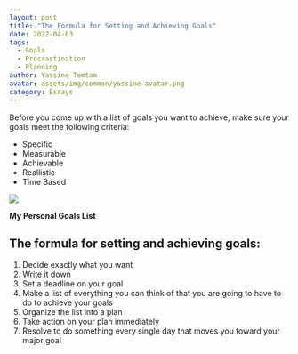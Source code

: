 ```yaml
---
layout: post
title: "The Formula for Setting and Achieving Goals"
date: 2022-04-03
tags:
  - Goals
  - Procrastination
  - Planning
author: Yassine Temtam
avatar: assets/img/common/yassine-avatar.png
category: Essays
---
```


Before you come up with a list of goals you want to achieve, make sure your goals meet the following criteria:<br>
* Specific<br>
* Measurable <br>
* Achievable<br>
* Reallistic<br>
* Time Based<br>

<img data-width="5532" data-height="3688" src="https://miro.medium.com/max/700/1*_EyAtFFmplu6FIQB115Yvw.jpeg" /> <figcaption class="wp-caption-text"><b>My Personal Goals List</b>

## The formula for setting and achieving goals:
1. Decide exactly what you want
2. Write it down
3. Set a deadline on your goal
4. Make a list of everything you can think of that you are going to have to do to achieve your goals
5. Organize the list into a plan
6. Take action on your plan immediately
7. Resolve to do something every single day that moves you toward your major goal

